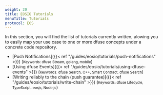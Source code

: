 ```yaml
---
weight: 20
title: EOSIO Tutorials
menuTitle: Tutorials
protocol: EOS
---
```


In this section, you will find the list of tutorials currently written, alowing you
to easily map your use case to one or more dfuse concepts under a concrete
code repository.

- [Push Notifications]({{< ref "/guides/eosio/tutorials/push-notifications" >}}) (<small>Keywords: dfuse Stream, golang, mobile</small>)
- [Using dfuse Events]({{< ref "/guides/eosio/tutorials/using-dfuse-events" >}}) (<small>Keywords: dfuse Search, C++, Smart Contract, dfuse Search</small>)
- [Writing reliably to the chain (push guarantee)]({{< ref "/guides/eosio/tutorials/write-chain" >}}) (<small>Keywords: dfuse Lifecycle, TypeScript, eosjs, Node.js</small>)

<!--
    List of potential other tutorials we had:
      - List most recent transactions, and listen to new ones
      - Shine end-to-end application using React/TypeScript
      - Slack notification from on-chain events (Workers I think)
      - Reliably sync a database (cursors + navigating forks concepts)
-->
